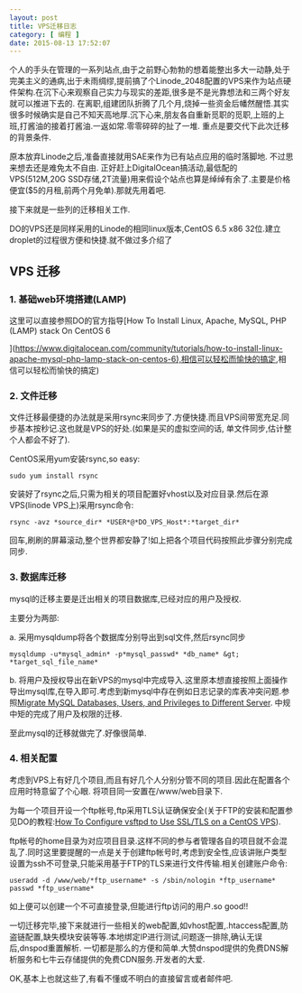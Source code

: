 ```yaml
---
layout: post
title: VPS迁移日志
category: [ 编程 ]
date: 2015-08-13 17:52:07
---
```


个人的手头在管理的一系列站点,由于之前野心勃勃的想着能整出多大一动静,处于完美主义的通病,出于未雨绸缪,提前搞了个Linode_2048配置的VPS来作为站点硬件架构.在沉下心来观察自己实力与现实的差距,很多是不是光靠想法和三两个好友就可以推进下去的. 在离职,组建团队折腾了几个月,烧掉一些资金后幡然醒悟.其实很多时候确实是自己不知天高地厚.沉下心来,朋友各自重新觅职的觅职,上班的上班,打酱油的接着打酱油.一返如常.零零碎碎的扯了一堆. 重点是要交代下此次迁移的背景条件.

<!-- more -->

原本放弃Linode之后,准备直接就用SAE来作为已有站点应用的临时落脚地. 不过思来想去还是难免太不自由. 正好赶上DigitalOcean搞活动,最低配的VPS(512M,20G SSD存储,2T流量)用来假设个站点也算是绰绰有余了.主要是价格便宜($5的月租,前两个月免单).那就先用着吧.

接下来就是一些列的迁移相关工作.

DO的VPS还是同样采用的Linode的相同linux版本,CentOS 6.5 x86 32位.建立droplet的过程很方便和快捷.就不做过多介绍了

## VPS 迁移

### 1\. 基础web环境搭建(LAMP)

这里可以直接参照DO的官方指导[How To Install Linux, Apache, MySQL, PHP (LAMP) stack On CentOS 6

]([https://www.digitalocean.com/community/tutorials/how-to-install-linux-apache-mysql-php-lamp-stack-on-centos-6),相信可以轻松而愉快的搞定](https://www.digitalocean.com/community/tutorials/how-to-install-linux-apache-mysql-php-lamp-stack-on-centos-6),相信可以轻松而愉快的搞定)

### 2\. 文件迁移

文件迁移最便捷的办法就是采用rsync来同步了.方便快捷.而且VPS间带宽充足.同步基本按秒记.这也就是VPS的好处.(如果是买的虚拟空间的话, 单文件同步,估计整个人都会不好了).

CentOS采用yum安装rsync,so easy:

    sudo yum install rsync

安装好了rsync之后,只需为相关的项目配置好vhost以及对应目录.然后在源VPS(linode VPS上)采用rsync命令:

    rsync -avz *source_dir* *USER*@*DO_VPS_Host*:*target_dir*
    

回车,刷刷的屏幕滚动,整个世界都安静了!如上把各个项目代码按照此步骤分别完成同步.

### 3\. 数据库迁移

mysql的迁移主要是迁出相关的项目数据库,已经对应的用户及授权.

主要分为两部:

a. 采用mysqldump将各个数据库分别导出到sql文件,然后rsync同步

    mysqldump -u*mysql_admin* -p*mysql_passwd* *db_name* &gt; *target_sql_file_name*
    

b. 将用户及授权导出在新VPS的mysql中完成导入.这里原本想直接按照上面操作导出mysql库,在导入即可.考虑到新mysql中存在例如日志记录的库表冲突问题.参照[Migrate MySQL Databases, Users, and Privileges to Different Server](http://geroldm.com/2012/10/migrate-mysql-databases-users-and-privileges-to-different-server/). 中规中矩的完成了用户及权限的迁移.

至此mysql的迁移就做完了.好像很简单.

### 4\. 相关配置

考虑到VPS上有好几个项目,而且有好几个人分别分管不同的项目.因此在配置各个应用时特意留了个心眼. 将项目同一安置在/www/web目录下.

为每一个项目开设一个ftp帐号,ftp采用TLS认证确保安全(关于FTP的安装和配置参见DO的教程:[How To Configure vsftpd to Use SSL/TLS on a CentOS VPS](https://www.digitalocean.com/community/tutorials/how-to-configure-vsftpd-to-use-ssl-tls-on-a-centos-vps)).

ftp帐号的home目录为对应项目目录.这样不同的参与者管理各自的项目就不会混乱了.同时这里要提醒的一点是关于创建ftp帐号时,考虑到安全性,应该讲账户类型设置为ssh不可登录,只能采用基于FTP的TLS来进行文件传输.相关创建账户命令:

    useradd -d /www/web/*ftp_username* -s /sbin/nologin *ftp_username*
    passwd *ftp_username*

如上便可以创建一个不可直接登录,但能进行ftp访问的用户.so good!!

一切迁移完毕,接下来就进行一些相关的web配置,如vhost配置,.htaccess配置,防盗链配置,缺失模块安装等等.本地绑定IP进行测试,问题逐一排除,确认无误后,dnspod重置解析. 一切都是那么的方便和简单.大赞dnspod提供的免费DNS解析服务和七牛云存储提供的免费CDN服务.开发者的大爱.

OK,基本上也就这些了,有看不懂或不明白的直接留言或者邮件吧.